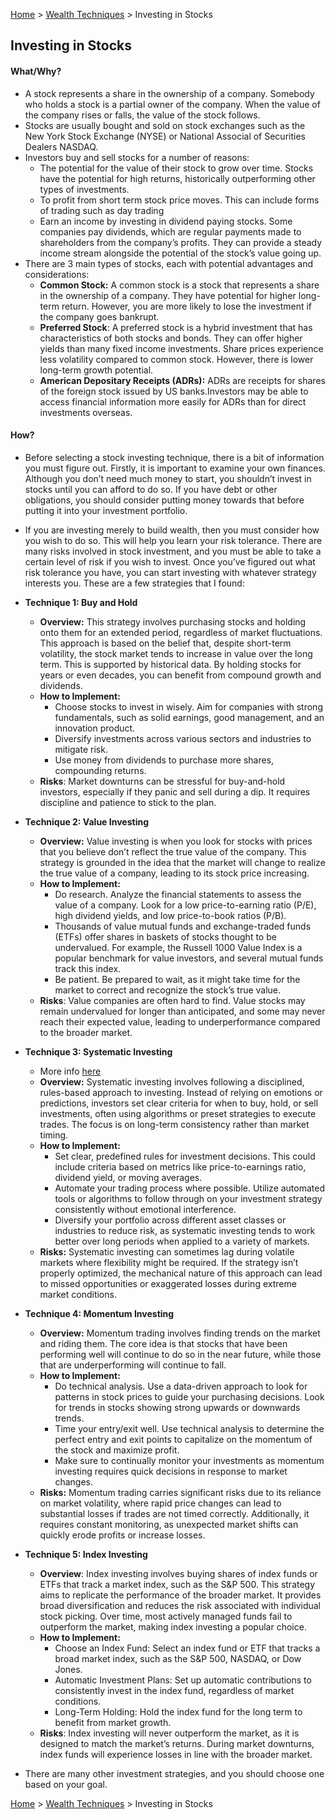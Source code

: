 [Home](../../../README.md) > [Wealth Techniques](../../wealth-techniques.md) > Investing in Stocks

## Investing in Stocks

#### What/Why?

- A stock represents a share in the ownership of a company. Somebody who holds a stock is a partial owner of the company. When the value of the company rises or falls, the value of the stock follows.   
- Stocks are usually bought and sold on stock exchanges such as the New York Stock Exchange (NYSE) or National Associal of Securities Dealers NASDAQ.  
- Investors buy and sell stocks for a number of reasons:  
  - The potential for the value of their stock to grow over time. Stocks have the potential for high returns, historically outperforming other types of investments.   
  - To profit from short term stock price moves. This can include forms of trading such as day trading  
  - Earn an income by investing in dividend paying stocks. Some companies pay dividends, which are regular payments made to shareholders from the company’s profits. They can provide a steady income stream alongside the potential of the stock’s value going up.   
- There are 3 main types of stocks, each with potential advantages and considerations:  
  - **Common Stock:** A common stock is a stock that represents a share in the ownership of a company. They have potential for higher long-term return. However, you are more likely to lose the investment if the company goes bankrupt.  
  - **Preferred Stock**: A preferred stock is a hybrid investment that has characteristics of both stocks and bonds. They can offer higher yields than many fixed income investments. Share prices experience less volatility compared to common stock. However, there is lower long-term growth potential.   
  - **American Depositary Receipts (ADRs):** ADRs are receipts for shares of the foreign stock issued by US banks.Investors may be able to access financial information more easily for ADRs than for direct investments overseas.

#### How? 

- Before selecting a stock investing technique, there is a bit of information you must figure out. Firstly, it is important to examine your own finances. Although you don’t need much money to start, you shouldn’t invest in stocks until you can afford to do so. If you have debt or other obligations, you should consider putting money towards that before putting it into your investment portfolio.  
- If you are investing merely to build wealth, then you must consider how you wish to do so. This will help you learn your risk tolerance. There are many risks involved in stock investment, and you must be able to take a certain level of risk if you wish to invest. Once you’ve figured out what risk tolerance you have, you can start investing with whatever strategy interests you. These are a few strategies that I found:  
- **Technique 1: Buy and Hold**   
  - **Overview:** This strategy involves purchasing stocks and holding onto them for an extended period, regardless of market fluctuations. This approach is based on the belief that, despite short-term volatility, the stock market tends to increase in value over the long term. This is supported by historical data. By holding stocks for years or even decades, you can benefit from compound growth and dividends.   
  - **How to Implement:**   
    - Choose stocks to invest in wisely. Aim for companies with strong fundamentals, such as solid earnings, good management, and an innovation product.   
    - Diversify investments across various sectors and industries to mitigate risk.   
    - Use money from dividends to purchase more shares, compounding returns.   
  - **Risks**: Market downturns can be stressful for buy-and-hold investors, especially if they panic and sell during a dip. It requires discipline and patience to stick to the plan.  
- **Technique 2: Value Investing**  
  - **Overview:** Value investing is when you look for stocks with prices that you believe don’t reflect the true value of the company. This strategy is grounded in the idea that the market will change to realize the true value of a company, leading to its stock price increasing.   
  - **How to Implement:**  
    - Do research. Analyze the financial statements to assess the value of a company. Look for a low price-to-earning ratio (P/E), high dividend yields, and low price-to-book ratios (P/B).   
    - Thousands of value mutual funds and exchange-traded funds (ETFs) offer shares in baskets of stocks thought to be undervalued. For example, the Russell 1000 Value Index is a popular benchmark for value investors, and several mutual funds track this index.  
    - Be patient. Be prepared to wait, as it might take time for the market to correct and recognize the stock’s true value.   
  - **Risks**: Value companies are often hard to find. Value stocks may remain undervalued for longer than anticipated, and some may never reach their expected value, leading to underperformance compared to the broader market.  

- **Technique 3: Systematic Investing**
  - More info [here](https://www.blackrock.com/us/individual/investment-ideas/systematic-investing)
  - **Overview:** Systematic investing involves following a disciplined, rules-based approach to investing. Instead of relying on emotions or predictions, investors set clear criteria for when to buy, hold, or sell investments, often using algorithms or preset strategies to execute trades. The focus is on long-term consistency rather than market timing.
  - **How to Implement:**
     - Set clear, predefined rules for investment decisions. This could include criteria based on metrics like price-to-earnings ratio, dividend yield, or moving averages.
    - Automate your trading process where possible. Utilize automated tools or algorithms to follow through on your investment strategy consistently without emotional interference.
    - Diversify your portfolio across different asset classes or industries to reduce risk, as systematic investing tends to work better over long periods when applied to a variety of markets.
  - **Risks:** Systematic investing can sometimes lag during volatile markets where flexibility might be required. If the strategy isn’t properly optimized, the mechanical nature of this approach can lead to missed opportunities or exaggerated losses during extreme market conditions.

- **Technique 4: Momentum Investing**  
  - **Overview:** Momentum trading involves finding trends on the market and riding them. The core idea is that stocks that have been performing well will continue to do so in the near future, while those that are underperforming will continue to fall.   
  - **How to Implement:**  
    - Do technical analysis. Use a data-driven approach to look for patterns in stock prices to guide your purchasing decisions. Look for trends in stocks showing strong upwards or downwards trends.  
    - Time your entry/exit well. Use technical analysis to determine the perfect entry and exit points to capitalize on the momentum of the stock and maximize profit.   
    - Make sure to continually monitor your investments as momentum investing requires quick decisions in response to market changes.   
  - **Risks:** Momentum trading carries significant risks due to its reliance on market volatility, where rapid price changes can lead to substantial losses if trades are not timed correctly. Additionally, it requires constant monitoring, as unexpected market shifts can quickly erode profits or increase losses.   

- **Technique 5: Index Investing**  
  - **Overview**: Index investing involves buying shares of index funds or ETFs that track a market index, such as the S\&P 500\. This strategy aims to replicate the performance of the broader market. It provides broad diversification and reduces the risk associated with individual stock picking. Over time, most actively managed funds fail to outperform the market, making index investing a popular choice.  
  - **How to Implement:**  
    - Choose an Index Fund: Select an index fund or ETF that tracks a broad market index, such as the S\&P 500, NASDAQ, or Dow Jones.  
    - Automatic Investment Plans: Set up automatic contributions to consistently invest in the index fund, regardless of market conditions.  
    - Long-Term Holding: Hold the index fund for the long term to benefit from market growth.  
  - **Risks**: Index investing will never outperform the market, as it is designed to match the market’s returns. During market downturns, index funds will experience losses in line with the broader market.  
- There are many other investment strategies, and you should choose one based on your goal. 

[Home](../../../README.md) > [Wealth Techniques](../../wealth-techniques.md) > Investing in Stocks